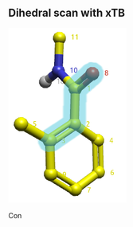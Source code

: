 <h2>Dihedral scan with xTB</h2>
<img src="https://github.com/gkxiao/xtb-scan/blob/main/fragment.png">
<p>Con</p>
